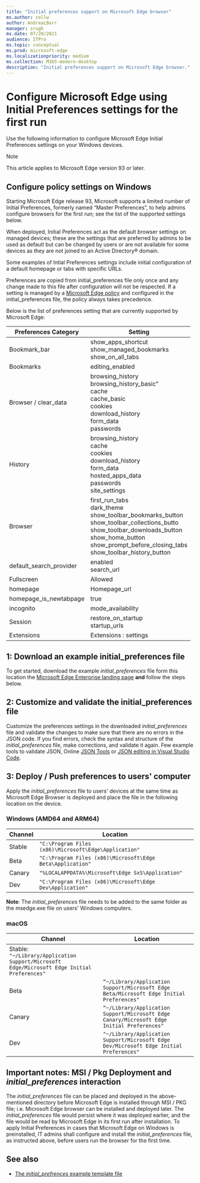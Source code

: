 ```yaml
---
title: "Initial preferences support on Microsoft Edge browser"
ms.author: collw
author: AndreaLBarr
manager: srugh
ms.date: 07/20/2021
audience: ITPro
ms.topic: conceptual
ms.prod: microsoft-edge
ms.localizationpriority: medium
ms.collection: M365-modern-desktop
description: "Initial preferences support on Microsoft Edge browser."
---
```


# Configure Microsoft Edge using Initial Preferences settings for the first run

Use the following information to configure Microsoft Edge Initial Preferences settings on your Windows devices.

> [!Note]
> This article applies to Microsoft Edge version 93 or later.

## Configure policy settings on Windows

Starting Microsoft Edge release 93, Microsoft supports a limited number of Initial Preferences, formerly named “Master Preferences”, to help admins configure browsers for the first run; see the list of the supported settings below.  

When deployed, Initial Preferences act as the default browser settings on managed devices; these are the settings that are preferred by admins to be used as default but can be changed by users or are not available for some devices as they are not joined to an Active Directory® domain.

Some examples of Intial Preferences settings include initial configuration of a default homepage or tabs with specific URLs.

Preferences are copied from initial_preferences file only once and any change made to this file after configuration will not be respected. If a setting is managed by a [Microsoft Edge policy](/deployedge/microsoft-edge-policies) and configured in the initial_preferences file, the policy always takes precedence.

Below is the list of preferences setting that are currently supported by Microsoft Edge:

| Preferences Category | Setting |
| - | - |
| Bookmark_bar | show_apps_shortcut<br>show_managed_bookmarks<br>show_on_all_tabs |
| Bookmarks | editing_enabled |
| Browser / clear_data | browsing_history<br>browsing_history_basic"<br>cache<br>cache_basic<br>cookies<br>download_history<br>form_data<br>passwords |
| History | browsing_history<br>cache<br>cookies<br>download_history<br>form_data<br>hosted_apps_data<br>passwords<br>site_settings |
| Browser | first_run_tabs<br>dark_theme<br>show_toolbar_bookmarks_button<br>show_toolbar_collections_butto<br>show_toolbar_downloads_button<br>show_home_button<br>show_prompt_before_closing_tabs<br>show_toolbar_history_button |
| default_search_provider | enabled<br>search_url |
| Fullscreen | Allowed |
| homepage | Homepage_url |
| homepage_is_newtabpage | true |
| incognito | mode_availability |
| Session | restore_on_startup<br>startup_urls 
| Extensions | Extensions : settings |

## 1: Download an example initial_preferences file

To get started, download the example *initial_preferences* file form this location the [Microsoft Edge Enterprise landing page](https://www.microsoft.com/edge/business/download) **and** follow the steps below.

## 2: Customize and validate the initial_preferences file

Customize the preferences settings in the downloaded *initial_preferences* file and validate the changes to make sure that there are no errors in the JSON code. If you find errors, check the syntax and structure of the *initial_preferences* file, make corrections, and validate it again. Few example tools to validate JSON, Online [JSON Tools](https://jsonformatter.org/) or [JSON editing in Visual Studio Code](https://code.visualstudio.com/docs/languages/json).

## 3: Deploy / Push preferences to users' computer

Apply the *initial_preferences* file to users' devices at the same time as Microsoft Edge Browser is deployed and place the file in the following location on the device.

### Windows (AMD64 and ARM64)

| Channel | Location |
| - | - |
| Stable | `"C:\Program Files (x86)\Microsoft\Edge\Application"` |
| Beta | `"C:\Program Files (x86)\Microsoft\Edge Beta\Application"` |
|Canary | `"%LOCALAPPDATA%\Microsoft\Edge SxS\Application"` |
| Dev | `"C:\Program Files (x86)\Microsoft\Edge Dev\Application"` |

**Note**: The *initial_preferences* file needs to be added to the same folder as the msedge.exe file on users' Windows computers.  

### macOS

| Channel | Location |
| - | - |
| Stable: `"~/Library/Application Support/Microsoft Edge/Microsoft Edge Initial Preferences"` |
| Beta | `“~/Library/Application Support/Microsoft Edge Beta/Microsoft Edge Initial Preferences"` |
| Canary | `“~/Library/Application Support/Microsoft Edge Canary/Microsoft Edge Initial Preferences"` |
| Dev | `"~/Library/Application Support/Microsoft Edge Dev/Microsoft Edge Initial Preferences"` |

## Important notes: MSI / Pkg Deployment and *initial_preferences* interaction

The *initial_preferences* file can be placed and deployed in the above-mentioned directory before Microsoft Edge is installed through MSI / PKG file; i.e. Microsoft Edge browser can be installed and deployed later. The *initial_preferences* file would persist where it was deployed earlier, and the file would be read by Microsoft Edge in its first run after installation.
To apply Initial Preferences in cases that Microsoft Edge on Windows is preinstalled, IT admins shall configure and install the *initial_preferences* file, as instructed above, before users run the browser for the first time.

## See also

- [The *initial_prefrences* example template file](https://www.microsoft.com/edge/business/download)
